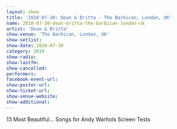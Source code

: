 ```yaml
---
layout: show
title: '2010-07-30: Dean & Britta - The Barbican, London, UK'
name: 2010-07-30-dean-britta-the-barbican-london-uk
artist: 'Dean & Britta'
show-venue: 'The Barbican, London, UK'
show-setlist: 
show-date: 2010-07-30
category: 2010
show-radio: 
show-lastfm: 
show-cancelled: 
performers: 
facebook-event-url: 
show-poster-url: 
show-ticket-url: 
show-venue-website: 
show-additional: 
---
```


13 Most Beautiful... Songs for Andy Warhols Screen Tests